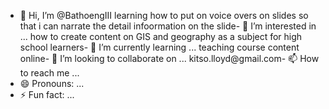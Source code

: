 - 👋 Hi, I’m @BathoengIII
learning how to put on voice overs on slides so that i can narrate the detail infoormation on the slide- 👀 I’m interested in ...
how to create content on GIS and geography as a subject for high school learners- 🌱 I’m currently learning ...
teaching course content online- 💞️ I’m looking to collaborate on ...
kitso.lloyd@gmail.com- 📫 How to reach me ...
- 😄 Pronouns: ...
- ⚡ Fun fact: ...

<!---
BathoengIII/BathoengIII is a ✨ special ✨ repository because its `README.md` (this file) appears on your GitHub profile.
You can click the Preview link to take a look at your changes.
--->

